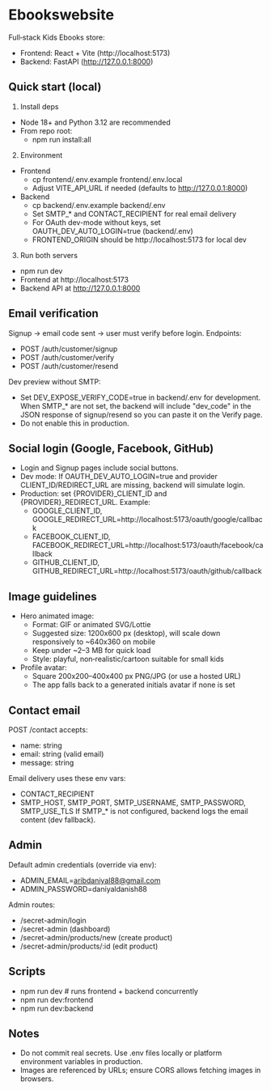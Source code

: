 # Ebookswebsite

Full‑stack Kids Ebooks store:
- Frontend: React + Vite (http://localhost:5173)
- Backend: FastAPI (http://127.0.0.1:8000)

## Quick start (local)

1) Install deps
- Node 18+ and Python 3.12 are recommended
- From repo root:
  - npm run install:all

2) Environment
- Frontend
  - cp frontend/.env.example frontend/.env.local
  - Adjust VITE_API_URL if needed (defaults to http://127.0.0.1:8000)
- Backend
  - cp backend/.env.example backend/.env
  - Set SMTP_* and CONTACT_RECIPIENT for real email delivery
  - For OAuth dev-mode without keys, set OAUTH_DEV_AUTO_LOGIN=true (backend/.env)
  - FRONTEND_ORIGIN should be http://localhost:5173 for local dev

3) Run both servers
- npm run dev
- Frontend at http://localhost:5173
- Backend API at http://127.0.0.1:8000

## Email verification
Signup -> email code sent -> user must verify before login.
Endpoints:
- POST /auth/customer/signup
- POST /auth/customer/verify
- POST /auth/customer/resend

Dev preview without SMTP:
- Set DEV_EXPOSE_VERIFY_CODE=true in backend/.env for development. When SMTP_* are not set, the backend will include "dev_code" in the JSON response of signup/resend so you can paste it on the Verify page.
- Do not enable this in production.

## Social login (Google, Facebook, GitHub)
- Login and Signup pages include social buttons.
- Dev mode: If OAUTH_DEV_AUTO_LOGIN=true and provider CLIENT_ID/REDIRECT_URL are missing, backend will simulate login.
- Production: set {PROVIDER}_CLIENT_ID and {PROVIDER}_REDIRECT_URL. Example:
  - GOOGLE_CLIENT_ID, GOOGLE_REDIRECT_URL=http://localhost:5173/oauth/google/callback
  - FACEBOOK_CLIENT_ID, FACEBOOK_REDIRECT_URL=http://localhost:5173/oauth/facebook/callback
  - GITHUB_CLIENT_ID, GITHUB_REDIRECT_URL=http://localhost:5173/oauth/github/callback

## Image guidelines
- Hero animated image:
  - Format: GIF or animated SVG/Lottie
  - Suggested size: 1200x600 px (desktop), will scale down responsively to ~640x360 on mobile
  - Keep under ~2–3 MB for quick load
  - Style: playful, non‑realistic/cartoon suitable for small kids
- Profile avatar:
  - Square 200x200–400x400 px PNG/JPG (or use a hosted URL)
  - The app falls back to a generated initials avatar if none is set

## Contact email

POST /contact accepts:
- name: string
- email: string (valid email)
- message: string

Email delivery uses these env vars:
- CONTACT_RECIPIENT
- SMTP_HOST, SMTP_PORT, SMTP_USERNAME, SMTP_PASSWORD, SMTP_USE_TLS
If SMTP_* is not configured, backend logs the email content (dev fallback).

## Admin

Default admin credentials (override via env):
- ADMIN_EMAIL=aribdaniyal88@gmail.com
- ADMIN_PASSWORD=daniyaldanish88

Admin routes:
- /secret-admin/login
- /secret-admin (dashboard)
- /secret-admin/products/new (create product)
- /secret-admin/products/:id (edit product)

## Scripts

- npm run dev         # runs frontend + backend concurrently
- npm run dev:frontend
- npm run dev:backend

## Notes

- Do not commit real secrets. Use .env files locally or platform environment variables in production.
- Images are referenced by URLs; ensure CORS allows fetching images in browsers.
